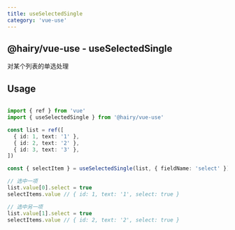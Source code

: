 ```yaml
---
title: useSelectedSingle
category: 'vue-use'
---
```

## @hairy/vue-use - useSelectedSingle

对某个列表的单选处理

## Usage

~~~typescript

import { ref } from 'vue'
import { useSelectedSingle } from '@hairy/vue-use'

const list = ref([
  { id: 1, text: '1' },
  { id: 2, text: '2' },
  { id: 3, text: '3' },
])

const { selectItem } = useSelectedSingle(list, { fieldName: 'select' })

// 选中一项
list.value[0].select = true
selectItems.value // { id: 1, text: '1', select: true }

// 选中另一项
list.value[1].select = true
selectItems.value // { id: 2, text: '2', select: true }
~~~
